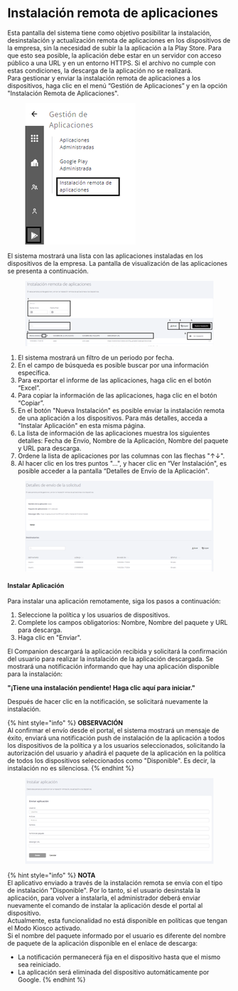 # Instalación remota de aplicaciones

Esta pantalla del sistema tiene como objetivo posibilitar la instalación, desinstalación y actualización remota de aplicaciones en los dispositivos de la empresa, sin la necesidad de subir la la aplicación a la Play Store. Para que esto sea posible, la aplicación debe estar en un servidor con acceso público a una URL y en un entorno HTTPS. Si el archivo no cumple con estas condiciones, la descarga de la aplicación no se realizará.\
Para gestionar y enviar la instalación remota de aplicaciones a los dispositivos, haga clic en el menú “Gestión de Aplicaciones” y en la opción "Instalación Remota de Aplicaciones".

<figure><img src="../../.gitbook/assets/Captura de tela 2024-05-16 144645 (2).png" alt=""><figcaption></figcaption></figure>

El sistema mostrará una lista con las aplicaciones instaladas en los dispositivos de la empresa. La pantalla de visualización de las aplicaciones se presenta a continuación.

<figure><img src="../../.gitbook/assets/Captura de tela 2024-05-16 145207.png" alt=""><figcaption></figcaption></figure>

1. El sistema mostrará un filtro de un periodo por fecha.
2. En el campo de búsqueda es posible buscar por una información específica.
3. Para exportar el informe de las aplicaciones, haga clic en el botón “Excel”.
4. Para copiar la información de las aplicaciones, haga clic en el botón “Copiar”.
5. En el botón "Nueva Instalación" es posible enviar la instalación remota de una aplicación a los dispositivos. Para más detalles, acceda a "Instalar Aplicación" en esta misma página.
6. La lista de información de las aplicaciones muestra los siguientes detalles: Fecha de Envío, Nombre de la Aplicación, Nombre del paquete y URL para descarga.
7. Ordene la lista de aplicaciones por las columnas con las flechas "↑↓".
8. Al hacer clic en los tres puntos "...", y hacer clic en “Ver Instalación", es posible acceder a la pantalla “Detalles de Envío de la Aplicación".

<figure><img src="../../.gitbook/assets/image (127).png" alt=""><figcaption></figcaption></figure>

#### **Instalar Aplicación**

Para instalar una aplicación remotamente, siga los pasos a continuación:

1. Seleccione la política y los usuarios de dispositivos.
2. Complete los campos obligatorios: Nombre, Nombre del paquete y URL para descarga.
3. Haga clic en "Enviar".

El Companion descargará la aplicación recibida y solicitará la confirmación del usuario para realizar la instalación de la aplicación descargada. Se mostrará una notificación informando que hay una aplicación disponible para la instalación:

**"¡Tiene una instalación pendiente! Haga clic aquí para iniciar."**

Después de hacer clic en la notificación, se solicitará nuevamente la instalación.

{% hint style="info" %}
**OBSERVACIÓN**\
Al confirmar el envío desde el portal, el sistema mostrará un mensaje de éxito, enviará una notificación push de instalación de la aplicación a todos los dispositivos de la política y a los usuarios seleccionados, solicitando la autorización del usuario y añadirá el paquete de la aplicación en la política de todos los dispositivos seleccionados como "Disponible". Es decir, la instalación no es silenciosa.
{% endhint %}

<figure><img src="../../.gitbook/assets/image (128).png" alt=""><figcaption></figcaption></figure>

{% hint style="info" %}
**NOTA**\
El aplicativo enviado a través de la instalación remota se envía con el tipo de instalación "Disponible". Por lo tanto, si el usuario desinstala la aplicación, para volver a instalarla, el administrador deberá enviar nuevamente el comando de instalar la aplicación desde el portal al dispositivo.\
Actualmente, esta funcionalidad no está disponible en políticas que tengan el Modo Kiosco activado.\
Si el nombre del paquete informado por el usuario es diferente del nombre de paquete de la aplicación disponible en el enlace de descarga:

* La notificación permanecerá fija en el dispositivo hasta que el mismo sea reiniciado.
* La aplicación será eliminada del dispositivo automáticamente por Google.
{% endhint %}

